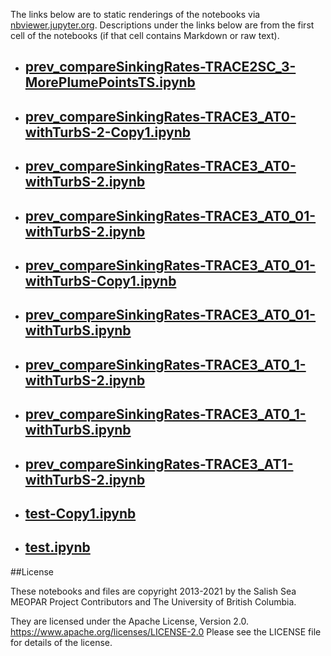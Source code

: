 The links below are to static renderings of the notebooks via
[nbviewer.jupyter.org](https://nbviewer.jupyter.org/).
Descriptions under the links below are from the first cell of the notebooks
(if that cell contains Markdown or raw text).

* ## [prev_compareSinkingRates-TRACE2SC_3-MorePlumePointsTS.ipynb](https://nbviewer.jupyter.org/github/SalishSeaCast/analysis-elise-2/blob/master/notebooks/PARPaper/turbidityParam/prev_compareSinkingRates-TRACE2SC_3-MorePlumePointsTS.ipynb)  
    
* ## [prev_compareSinkingRates-TRACE3_AT0-withTurbS-2-Copy1.ipynb](https://nbviewer.jupyter.org/github/SalishSeaCast/analysis-elise-2/blob/master/notebooks/PARPaper/turbidityParam/prev_compareSinkingRates-TRACE3_AT0-withTurbS-2-Copy1.ipynb)  
    
* ## [prev_compareSinkingRates-TRACE3_AT0-withTurbS-2.ipynb](https://nbviewer.jupyter.org/github/SalishSeaCast/analysis-elise-2/blob/master/notebooks/PARPaper/turbidityParam/prev_compareSinkingRates-TRACE3_AT0-withTurbS-2.ipynb)  
    
* ## [prev_compareSinkingRates-TRACE3_AT0_01-withTurbS-2.ipynb](https://nbviewer.jupyter.org/github/SalishSeaCast/analysis-elise-2/blob/master/notebooks/PARPaper/turbidityParam/prev_compareSinkingRates-TRACE3_AT0_01-withTurbS-2.ipynb)  
    
* ## [prev_compareSinkingRates-TRACE3_AT0_01-withTurbS-Copy1.ipynb](https://nbviewer.jupyter.org/github/SalishSeaCast/analysis-elise-2/blob/master/notebooks/PARPaper/turbidityParam/prev_compareSinkingRates-TRACE3_AT0_01-withTurbS-Copy1.ipynb)  
    
* ## [prev_compareSinkingRates-TRACE3_AT0_01-withTurbS.ipynb](https://nbviewer.jupyter.org/github/SalishSeaCast/analysis-elise-2/blob/master/notebooks/PARPaper/turbidityParam/prev_compareSinkingRates-TRACE3_AT0_01-withTurbS.ipynb)  
    
* ## [prev_compareSinkingRates-TRACE3_AT0_1-withTurbS-2.ipynb](https://nbviewer.jupyter.org/github/SalishSeaCast/analysis-elise-2/blob/master/notebooks/PARPaper/turbidityParam/prev_compareSinkingRates-TRACE3_AT0_1-withTurbS-2.ipynb)  
    
* ## [prev_compareSinkingRates-TRACE3_AT0_1-withTurbS.ipynb](https://nbviewer.jupyter.org/github/SalishSeaCast/analysis-elise-2/blob/master/notebooks/PARPaper/turbidityParam/prev_compareSinkingRates-TRACE3_AT0_1-withTurbS.ipynb)  
    
* ## [prev_compareSinkingRates-TRACE3_AT1-withTurbS-2.ipynb](https://nbviewer.jupyter.org/github/SalishSeaCast/analysis-elise-2/blob/master/notebooks/PARPaper/turbidityParam/prev_compareSinkingRates-TRACE3_AT1-withTurbS-2.ipynb)  
    
* ## [test-Copy1.ipynb](https://nbviewer.jupyter.org/github/SalishSeaCast/analysis-elise-2/blob/master/notebooks/PARPaper/turbidityParam/test-Copy1.ipynb)  
    
* ## [test.ipynb](https://nbviewer.jupyter.org/github/SalishSeaCast/analysis-elise-2/blob/master/notebooks/PARPaper/turbidityParam/test.ipynb)  
    

##License

These notebooks and files are copyright 2013-2021
by the Salish Sea MEOPAR Project Contributors
and The University of British Columbia.

They are licensed under the Apache License, Version 2.0.
https://www.apache.org/licenses/LICENSE-2.0
Please see the LICENSE file for details of the license.
